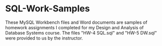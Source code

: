 # SQL-Work-Samples

These MySQL Workbench files and Word documents are samples of homework assignments I completed for my Design and Analysis of Database Systems course. The files "HW-4 SQL.sql" and "HW-5 DW.sql" were provided to us by the instructor.

